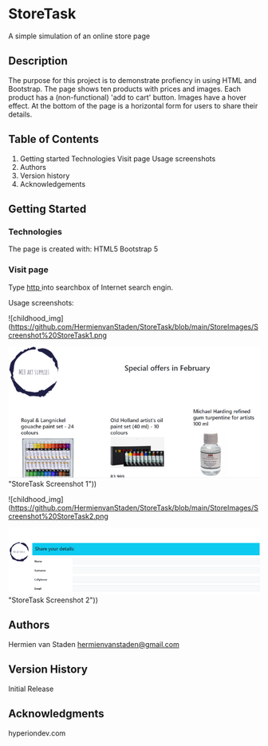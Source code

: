 # StoreTask

A simple simulation of an online store page

## Description

The purpose for this project is to demonstrate profiency in using HTML
and Bootstrap.
The page shows ten products with prices and images. Each product has a
(non-functional) 'add to cart' button. Images have a hover effect.
At the bottom of the page is a horizontal form for users to share 
their details.

## Table of Contents
1. Getting started
    Technologies
    Visit page
       Usage screenshots
2. Authors
3. Version history
4. Acknowledgements

## Getting Started

### Technologies

The page is created with:
HTML5
Bootstrap 5

### Visit page

Type [http ](https://hermienvanstaden.github.io/StoreTask/)into searchbox of Internet search engin.

Usage screenshots:

![childhood_img](https://github.com/HermienvanStaden/StoreTask/blob/main/StoreImages/Screenshot%20StoreTask1.png

![childhood_img1](https://github.com/HermienvanStaden/StoreTask/blob/main/StoreImages/Screenshot%20StoreTask1.png) "StoreTask Screenshot 1"))


![childhood_img](https://github.com/HermienvanStaden/StoreTask/blob/main/StoreImages/Screenshot%20StoreTask2.png

![childhood_img2](https://github.com/HermienvanStaden/StoreTask/blob/main/StoreImages/Screenshot%20StoreTask2.png) "StoreTask Screenshot 2"))

## Authors

Hermien van Staden
hermienvanstaden@gmail.com

## Version History

Initial Release

## Acknowledgments

hyperiondev.com

